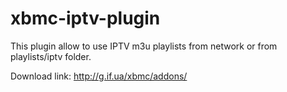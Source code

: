 xbmc-iptv-plugin
================

This plugin allow to use IPTV m3u playlists from network or from playlists/iptv folder.

Download link: http://g.if.ua/xbmc/addons/
